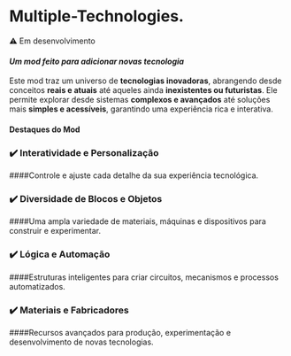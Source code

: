 # Multiple-Technologies.
 :warning: Em desenvolvimento

#### *Um mod feito para adicionar novas tecnologia*

Este mod traz um universo de **tecnologias inovadoras**, abrangendo desde conceitos **reais e atuais** até aqueles ainda **inexistentes ou futuristas**. Ele permite explorar desde sistemas **complexos e avançados** até soluções mais **simples e acessíveis**, garantindo uma experiência rica e interativa.

#### **Destaques do Mod**

### ✔️ **Interatividade e Personalização**
####Controle e ajuste cada detalhe da sua experiência tecnológica.

### ✔️ **Diversidade de Blocos e Objetos** 
####Uma ampla variedade de materiais, máquinas e dispositivos para construir e experimentar.

### ✔️ **Lógica e Automação** 
####Estruturas inteligentes para criar circuitos, mecanismos e processos automatizados.

### ✔️ **Materiais e Fabricadores** 
####Recursos avançados para produção, experimentação e desenvolvimento de novas tecnologias.